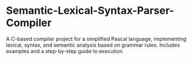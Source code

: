 # Semantic-Lexical-Syntax-Parser-Compiler
A C-based compiler project for a simplified Pascal language, implementing lexical, syntax, and semantic analysis based on grammar rules. Includes examples and a step-by-step guide to execution

